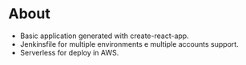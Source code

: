 # About
- Basic application generated with create-react-app.
- Jenkinsfile for multiple environments e multiple accounts support.
- Serverless for deploy in AWS.